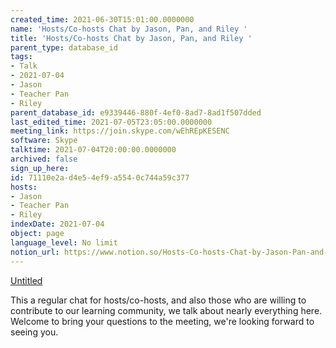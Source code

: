 ```yaml
---
created_time: 2021-06-30T15:01:00.0000000
name: 'Hosts/Co-hosts Chat by Jason, Pan, and Riley '
title: 'Hosts/Co-hosts Chat by Jason, Pan, and Riley '
parent_type: database_id
tags:
- Talk
- 2021-07-04
- Jason
- Teacher Pan
- Riley
parent_database_id: e9339446-880f-4ef0-8ad7-8ad1f507dded
last_edited_time: 2021-07-05T23:05:00.0000000
meeting_link: https://join.skype.com/wEhREpKESENC
software: Skype
talktime: 2021-07-04T20:00:00.0000000
archived: false
sign_up_here: 
id: 71110e2a-d4e5-4ef9-a554-0c744a59c377
hosts:
- Jason
- Teacher Pan
- Riley
indexDate: 2021-07-04
object: page
language_level: No limit
notion_url: https://www.notion.so/Hosts-Co-hosts-Chat-by-Jason-Pan-and-Riley-71110e2ad4e54ef9a5540c744a59c377
---
```




[Untitled](https://www.notion.so/d637a27eb33f44cbb92a56c3359cc567)   

This a regular chat for hosts/co-hosts, and also those who are willing to contribute to our learning community, we talk about nearly everything here. Welcome to bring your questions to the meeting, we're looking forward to seeing you.


